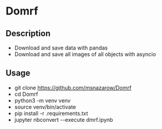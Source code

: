 # Domrf

## Description
* Download and save data with pandas
* Download and save all images of all objects with asyncio

## Usage
* git clone https://github.com/msnazarow/Domrf 
* cd Domrf
* python3 -m venv venv
* source venv/bin/activate
* pip install -r .requirements.txt
* jupyter nbconvert --execute dmrf.ipynb
